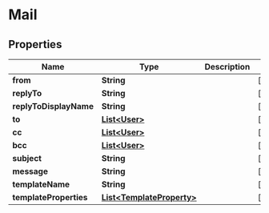 
# Mail

## Properties
Name | Type | Description | Notes
------------ | ------------- | ------------- | -------------
**from** | **String** |  |  [optional]
**replyTo** | **String** |  |  [optional]
**replyToDisplayName** | **String** |  |  [optional]
**to** | [**List&lt;User&gt;**](User.md) |  |  [optional]
**cc** | [**List&lt;User&gt;**](User.md) |  |  [optional]
**bcc** | [**List&lt;User&gt;**](User.md) |  |  [optional]
**subject** | **String** |  |  [optional]
**message** | **String** |  |  [optional]
**templateName** | **String** |  |  [optional]
**templateProperties** | [**List&lt;TemplateProperty&gt;**](TemplateProperty.md) |  |  [optional]



